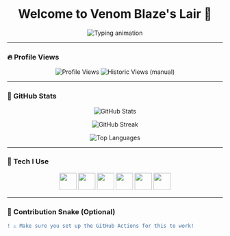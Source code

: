 <h1 align="center">Welcome to Venom Blaze's Lair 👑</h1>
<p align="center">
  <img src="https://readme-typing-svg.herokuapp.com?font=Fira+Code&size=24&pause=1000&color=F700FF&center=true&vCenter=true&width=435&lines=Unleashing+Code.+Dominating+Bugs.;Venom+Blaze+Has+Entered+the+Arena" alt="Typing animation">
</p>

---

### 🔥 Profile Views

<p align="center">
  <img src="https://komarev.com/ghpvc/?username=venomblaze&style=flat-square&color=brightgreen" alt="Profile Views" />
  <img src="https://img.shields.io/badge/Historic%20Views-1.2K-ff69b4?style=flat-square" alt="Historic Views (manual)" />
</p>

---

### 🧪 GitHub Stats

<p align="center">
  <img src="https://github-readme-stats.vercel.app/api?username=venomblaze&show_icons=true&theme=tokyonight&hide_border=true&count_private=true" alt="GitHub Stats" />
</p>

<p align="center">
  <img src="https://streak-stats.demolab.com?user=venomblaze&theme=tokyonight&hide_border=true" alt="GitHub Streak" />
</p>

<p align="center">
  <img src="https://github-readme-stats.vercel.app/api/top-langs/?username=venomblaze&layout=compact&theme=tokyonight&hide_border=true" alt="Top Languages" />
</p>

---

### 🧠 Tech I Use

<p align="center">
  <img src="https://cdn.jsdelivr.net/gh/devicons/devicon/icons/javascript/javascript-original.svg" width="40" />
  <img src="https://cdn.jsdelivr.net/gh/devicons/devicon/icons/python/python-original.svg" width="40" />
  <img src="https://cdn.jsdelivr.net/gh/devicons/devicon/icons/nodejs/nodejs-original.svg" width="40" />
  <img src="https://cdn.jsdelivr.net/gh/devicons/devicon/icons/react/react-original.svg" width="40" />
  <img src="https://cdn.jsdelivr.net/gh/devicons/devicon/icons/linux/linux-original.svg" width="40" />
  <img src="https://cdn.jsdelivr.net/gh/devicons/devicon/icons/git/git-original.svg" width="40" />
</p>

---

### 🐍 Contribution Snake (Optional)

```diff
! ⚠️ Make sure you set up the GitHub Actions for this to work!
